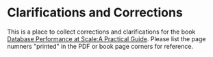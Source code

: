# Clarifications and Corrections
This is a place to collect corrections and clarifications for the book [Database Performance at Scale:A Practical Guide](https://link.springer.com/book/10.1007/978-1-4842-9711-7). Please list the page numners "printed" in the PDF or book page corners for reference.
  
